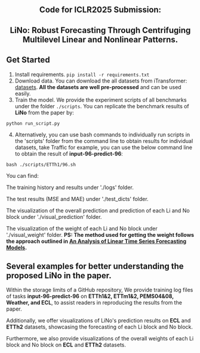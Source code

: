 <div align="center">
  <!-- <h1><b> Time-LLM </b></h1> -->
  <!-- <h2><b> Time-LLM </b></h2> -->
  <h2><b> Code for ICLR2025 Submission:</b></h2>
  <h2><b> LiNo: Robust Forecasting Through Centrifuging Multilevel Linear and Nonlinear Patterns. </b></h2>
</div>

## Get Started

1. Install requirements. ```pip install -r requirements.txt```
2. Download data. You can download the all datasets from iTransformer: [datasets](https://drive.google.com/u/0/uc?id=1NF7VEefXCmXuWNbnNe858WvQAkJ_7wuP&export=download). **All the datasets are well pre-processed** and can be used easily.
3. Train the model. We provide the experiment scripts of all benchmarks under the folder `./scripts`. You can replicate the benchmark results of **LiNo** from the paper by:
   
  ```python run_script.py```

4. Alternatively, you can use bash commands to individually run scripts in the 'scripts' folder from the command line to obtain results for individual datasets, take Traffic for example, you can use the below command line to obtain the result of **input-96-predict-96**:
   
  ```bash ./scripts/ETTh1/96.sh ```

You can find:

The training history and results under './logs' folder.

The test results (MSE and MAE) under './test_dicts' folder.

The visualization of the overall prediction and prediction of each Li and No block under './visual_prediction' folder.

The visualization of the weight of each Li and No block under './visual_weight' folder.  **PS: The method used for getting the weight follows the approach outlined in [An Analysis of Linear Time Series Forecasting Models](https://arxiv.org/abs/2403.14587).**

## Several examples for better understanding the proposed LiNo in the paper.

Within the storage limits of a GitHub repository, We provide training log files of tasks **input-96-predict-96** on **ETTh1&2, ETTm1&2, PEMS04&08, Weather, and ECL**, to assist readers in reproducing the results from the paper. 

Additionally, we offer visualizations of LiNo's prediction results on **ECL** and **ETTh2** datasets, showcasing the forecasting of each Li block and No block. 

Furthermore, we also provide visualizations of the overall weights of each Li block and No block on **ECL** and **ETTh2** datasets. 
